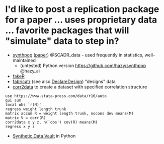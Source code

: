 # I'd like to post a replication package for a paper ... uses proprietary data ... favorite packages that will "simulate" data to step in?

- [synthpop](https://cran.r-project.org/package=synthpop) ([paper](https://doi.org/10.18637/jss.v074.i11)) @SCADR_data - used frequently in statistics, well-maintained
  - (untested) Python version https://github.com/hazy/synthpop @hazy_ai
- [fakeR](https://cran.r-project.org/package=fakeR)
- [fabricatr](https://cran.r-project.org/package=fabricatr) (see also [DeclareDesign](https://declaredesign.org/r/fabricatr/)) "designs" data
- [corr2data](https://www.stata.com/manuals/dcorr2data.pdf) to create a dataset with specified correlation structure
```
use https://www.stata-press.com/data/r16/auto
qui sum 
local obs `r(N)'
regress weight length trunk
matrix accum R = weight length trunk, nocons dev means(M)
matrix V = corr(R)
corr2data x y z, n(`obs') cov(R) means(M)
regress x y z
```
- [Synthetic Data Vault](https://github.com/sdv-dev/SDV) in Python

